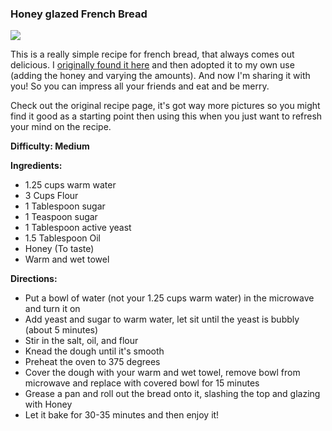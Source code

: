 ### Honey glazed French Bread

<img src="/images/cooking/french-bread.jpg">

This is a really simple recipe for french bread, that always comes out delicious. I [originally found it here] and then adopted it to my own use (adding the honey and varying the amounts). And now I'm sharing it with you! So you can impress all your friends and eat and be merry.

Check out the original recipe page, it's got way more pictures so you might find it good as a starting point then using this when you just want to refresh your mind on the recipe.

**Difficulty: Medium**

**Ingredients:**

- 1.25 cups warm water
- 3 Cups Flour
- 1 Tablespoon sugar
- 1 Teaspoon sugar
- 1 Tablespoon active yeast
- 1.5 Tablespoon Oil
- Honey (To taste)
- Warm and wet towel

**Directions:**

- Put a bowl of water (not your 1.25 cups warm water) in the microwave and turn it on
- Add yeast and sugar to warm water, let sit until the yeast is bubbly (about 5 minutes)
- Stir in the salt, oil, and flour
- Knead the dough until it's smooth
- Preheat the oven to 375 degrees
- Cover the dough with your warm and wet towel, remove bowl from microwave and replace with covered bowl for 15 minutes
- Grease a pan and roll out the bread onto it, slashing the top and glazing with Honey
- Let it bake for 30-35 minutes and then enjoy it!



[originally found it here]:http://keephomesimple.blogspot.com/2010/05/quick-french-bread.html